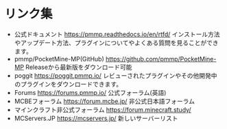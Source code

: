 # リンク集
- 公式ドキュメント <https://pmmp.readthedocs.io/en/rtfd/> インストール方法やアップデート方法、プラグインについてやよくある質問を見ることができます。
- pmmp/PocketMine-MP(GitHub) <https://github.com/pmmp/PocketMine-MP> Releaseから最新版をダウンロード可能
- poggit <https://poggit.pmmp.io/> レビューされたプラグインやその他開発中のプラグインをダウンロードできます。
- Forums <https://forums.pmmp.io/> 公式フォーラム(英語)
- MCBEフォーラム <https://forum.mcbe.jp/> 非公式日本語フォーラム
- マインクラフト非公式フォーラム <https://forum.minecraft.study/> 
- MCServers.JP <https://mcservers.jp/> 新しいサーバーリスト